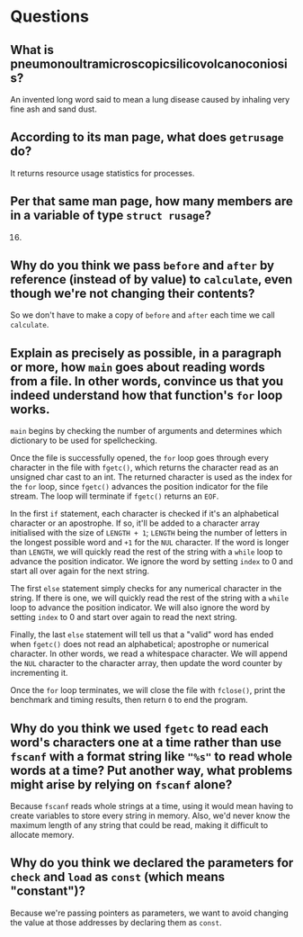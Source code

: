 # Questions

## What is pneumonoultramicroscopicsilicovolcanoconiosis?

An invented long word said to mean a lung disease caused by inhaling very fine ash and sand dust.

## According to its man page, what does `getrusage` do?

It returns resource usage statistics for processes.

## Per that same man page, how many members are in a variable of type `struct rusage`?

16.

## Why do you think we pass `before` and `after` by reference (instead of by value) to `calculate`, even though we're not changing their contents?

So we don't have to make a copy of `before` and `after` each time we call `calculate`.

## Explain as precisely as possible, in a paragraph or more, how `main` goes about reading words from a file. In other words, convince us that you indeed understand how that function's `for` loop works.

`main` begins by checking the number of arguments and determines which dictionary to be used for spellchecking.

Once the file is successfully opened, the `for` loop goes through every character in the file with `fgetc()`, 
which returns the character read as an unsigned char cast to an int. 
The returned character is used as the index for the `for` loop, since `fgetc()` advances the position indicator for the file stream. The loop will terminate if `fgetc()` returns an `EOF`.

In the first `if` statement, each character is checked if it's an alphabetical character or an apostrophe.
If so, it'll be added to a character array initialised with the size of `LENGTH + 1`; 
`LENGTH` being the number of letters in the longest possible word and `+1` for the `NUL` character.
If the word is longer than `LENGTH`, we will quickly read the rest of the string with a `while` loop to advance the position indicator. We ignore the word by setting `index` to 0 and start all over again for the next string.

The first `else` statement simply checks for any numerical character in the string. If there is one, we will quickly read the rest of the string with a `while` loop to advance the position indicator. We will also ignore the word by setting `index` to 0 and start over again to read the next string.

Finally, the last `else` statement will tell us that a "valid" word has ended when `fgetc()` does not read an alphabetical; apostrophe or numerical character. In other words, we read a whitespace character. We will append the `NUL` character to the character array, then update the word counter by incrementing it.

Once the `for` loop terminates, we will close the file with `fclose()`, print the benchmark and timing results, then return `0` to end the program.

## Why do you think we used `fgetc` to read each word's characters one at a time rather than use `fscanf` with a format string like `"%s"` to read whole words at a time? Put another way, what problems might arise by relying on `fscanf` alone?

Because `fscanf` reads whole strings at a time, using it would mean having to create variables to store every string in memory. Also, we'd never know the maximum length of any string that could be read, making it difficult to allocate memory.

## Why do you think we declared the parameters for `check` and `load` as `const` (which means "constant")?

Because we're passing pointers as parameters, we want to avoid changing the value at those addresses by declaring them as `const`.
